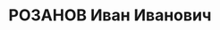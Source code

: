 ---
title: РОЗАНОВ Иван Иванович
description: "Род. в 1904, Бавлинский р-н, дер. Фоминовка, русский, член ВКП(б). Ст.\
  \ лейтенант, ком. роты, 296 стр. полк \n  Арестован 02.08.1937. Обв. по ст. 54-1б,\
  \ 54-11, 54-8 УК УССР. (\"участник военно-фашистского заговора\"). Приговор: ВК\
  \ ВС СССР, 25.12.1937 – ВМН с конфискацией имущества. Расстрелян 26.12.1937, в г.Киев.\
  \ \n  Реабилитирован 19.01.1967"
---